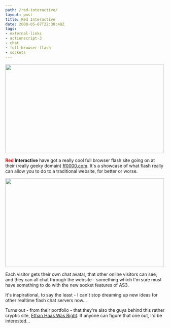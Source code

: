 ```yaml
---
path: /red-interactive/
layout: post
title: Red Interactive
date: 2008-05-07T22:30:48Z
tags:
- external-links
- actionscript-3
- chat
- full-browser-flash
- sockets
---
```


<a title="Open link in a new window" href="http://ff0000.com/" target="_blank"><img class="alignnone size-full wp-image-227" title="redinteractive1" src="/content/images/2008/05/redinteractive1.jpg" alt="" width="500" height="280" /></a>

<strong><span style="color: #ff0000;">Red</span> Interactive</strong> have got a really cool full browser flash site going on at their (really geeky domain) <a title="Open link in a new window" href="http://ff0000.com/" target="_blank">ff0000.com</a>.  It's a showcase of what flash really can allow you to do to a traditional website, for better or worse.

<!--more-->

<img class="alignnone size-full wp-image-228" title="redinteractive2" src="/content/images/2008/05/redinteractive2.jpg" alt="" width="500" height="280" />

Each visitor gets their own chat avatar, that other online visitors can see, and they can all chat through the website - something which I'm sure must have something to do with the new socket features of AS3.

It's inspirational, to say the least - I can't stop dreaming up new ideas for other realtime flash chat servers now...

Turns out - from their portfolio - that they're also the guys behind this rather cryptic site, <a title="Open link in a new window" href="http://www.ethanhaaswasright.com/ewr.php" target="_blank">Ethan Haas Was Right</a>.  If anyone can figure that one out, I'd be interested...